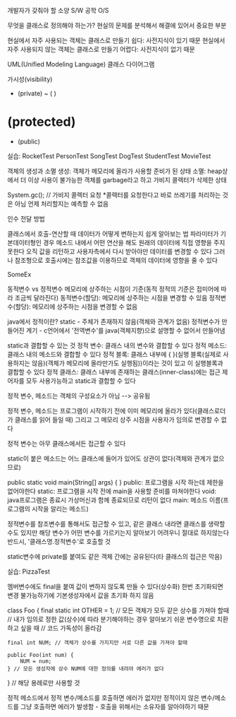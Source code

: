 개발자가 갖춰야 할 소양
	S/W 공학
	O/S

무엇을 클래스로 정의해야 하는가?
현실의 문제를 분석해서 해결에 있어서 중요한 부분

현실에서 자주 사용되는 객체는 클래스로 만들기 쉽다: 사전지식이 있기 때문
현실에서 자주 사용되지 않는 객체는 클래스로 만들기 어렵다: 사전지식이 없기 때문

UML(Unified Modeling Language)
클래스 다이어그램

가시성(visibility)
- (private)
~ ( )
# (protected)
+ (public)

실습: RocketTest PersonTest SongTest DogTest StudentTest MovieTest

객체의 생성과 소멸
생성: 객체가 메모리에 올라가 사용할 준비가 된 상태
소멸: heap상에서 더 이상 사용이 불가능한 객체를 garbage라고 하고 가비지 콜렉터가 삭제한 상태

System.gc(); // 가비지 콜렉터 요청
*콜렉터를 요청한다고 바로 쓰레기를 처리하는 것은 아님
언제 처리할지는 예측할 수 없음

인수 전달 방법

클래스에서 호출-연산할 때 데이터가 어떻게 변하는지 쉽게 알아보는 법
파라미터가 기본데이터형인 경우 메소드 내에서 어떤 연산을 해도 원래의 데이터에 직접 영향을 주지 못한다
오직 값을 리턴하고 사용자측에서 다시 받아야만 데이터를 변경할 수 있다
그러나 참조형으로 호출시에는 참조값을 이용하므로 객체의 데이터에 영향을 줄 수 있다

SomeEx

동적변수 vs 정적변수
메모리에 상주하는 시점이 기준(동적 정적의 기준은 접미어에 따라 조금씩 달라진다)
동적변수(할당): 메모리에 상주하는 시점을 변경할 수 있음
정적변수(할당): 메모리에 상주하는 시점을 변경할 수 없음

java에서 정적이란? static - 주체가 존재하지 않음(객체와 관계가 없음)
정적변수가 만들어진 계기 - c언어에서 '전역변수'를 java(객체지향)으로 설명할 수 없어서 만들어냄

static과 결합할 수 있는 것
정적 변수: 클래스 내의 변수와 결합할 수 있다
정적 메소드: 클래스 내의 메소드와 결합할 수 있다
정적 블록: 클래스 내부에 { }(실행 블록(실제로 사용하지는 않음)(객체가 메모리에 올라만가도 실행됨))이라는 것이 있고
이 실행블록과 결합할 수 있다
정적 클래스: 클래스 내부에 존재하는 클래스(inner-class)에는 접근 제어자를 모두 사용가능하고 static과 결합할 수 있다

정적 변수, 메소드는 객체의 구성요소가 아님 --> 공유됨

정적 변수, 메소드는 프로그램이 시작하기 전에 이미 메모리에 올라가 있다(클래스로더가 클래스를 읽어 들일 때)
그리고 그 메모리 상주 시점을 사용자가 임의로 변경할 수 없다

정적 변수는 아무 클래스에서든 접근할 수 있다

static이 붙은 메소드는 어느 클래스에 들어가 있어도 상관이 없다(객체와 관계가 없으므로)

public static void main(String[] args) { }
public: 프로그램을 시작 하는데 제한을 없어야한다
static: 프로그램을 시작 전에 main을 사용할 준비를 마쳐야한다
void: java프로그램은 종료시 가상머신과 함께 종료되므로 리턴이 없다
main: 메소드 이름(프로그램의 시작을 알리는 메소드)

정적변수를 참조변수를 통해서도 접근할 수 있고, 같은 클래스 내라면 클래스를 생략할 수도 있지만
해당 변수가 어떤 변수를 가르키는지 알아보기 어려우니 절대로 하지않는다
반드시, '클래스명.정적변수'로 호출할 것

static변수에 private를 붙여도 같은 객체 간에는 공유된다(타 클래스의 접근은 막음)

실습: PizzaTest

멤버변수에도 final을 붙여 값이 변하지 않도록 만들 수 있다(상수화)
한번 초기화되면 변경 불가능하기에 기본생성자에서 값을 초기화 하지 않음

class Foo {
	final static int OTHER = 1; // 모든 객체가 모두 같은 상수를 가져야 할때
	// 내가 임의로 정한 값(상수)에 따라 분기해야하는 경우 알아보기 쉬운 변수명으로 치환하고 싶을 때
	// 코드 가독성이 올라감

	final int NUM; // 객체가 상수를 가지지만 서로 다른 값을 가져야 할때

	public Foo(int num) {
		NUM = num;
	} // 모든 생성자에 상수 NUM에 대한 정의를 내려야 에러가 없다

} // 해당 용례로만 사용할 것

정적 메소드에서 정적 변수/메소드를 호출하면 에러가 없지만 
정적이지 않은 변수/메소드를 그냥 호출하면 에러가 발생함 - 호출을 위해서는 소유자를 알아야하기 때문

